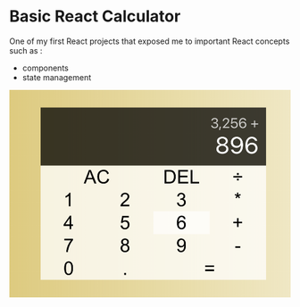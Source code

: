 # Basic React Calculator

One of my first React projects that exposed me to important React concepts such as : 
 
- components 
- state management 

![Here is an example of the final product!](/example.png "Calculator")